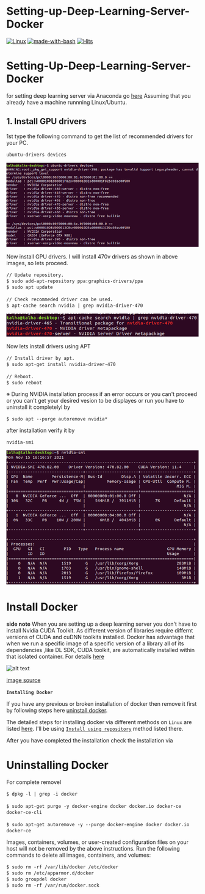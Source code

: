 # Setting-up-Deep-Learning-Server-Docker

[![Linux](https://svgshare.com/i/Zhy.svg)](https://svgshare.com/i/Zhy.svg) [![made-with-bash](https://img.shields.io/badge/Made%20with-Bash-1f425f.svg)](https://www.gnu.org/software/bash/) [![Hits](https://hits.seeyoufarm.com/api/count/incr/badge.svg?url=https%3A%2F%2Fgithub.com%2FMr-TalhaIlyas%2FSetting-up-Deep-Learning-Server-Docker&count_bg=%2379C83D&title_bg=%23555555&icon=&icon_color=%23E7E7E7&title=hits&edge_flat=false)](https://hits.seeyoufarm.com)

# Setting-Up-Deep-Learning-Server-Docker
for setting deep learning server via Anaconda go [here](https://github.com/Mr-TalhaIlyas/Deep-Learning-Sever-via-Docker)
Assuming that you already have a machine runnning Linux/Ubuntu.

## 1. Install GPU drivers

1st type the following command to get the list of recommended drivers for your PC.

```
ubuntu-drivers devices
```

![alt text](https://github.com/Mr-TalhaIlyas/Setting-Up-Deep-Learning-Server-Anaconda/blob/main/Pictures/s1.png)

Now install GPU drivers. I will install 470v drivers as shown in above images, so lets proceed.

```
// Update repository.  
$ sudo add-apt-repository ppa:graphics-drivers/ppa  
$ sudo apt update  

// Check recommeded driver can be used.  
$ apt-cache search nvidia | grep nvidia-driver-470 
```

![alt text](https://github.com/Mr-TalhaIlyas/Setting-Up-Deep-Learning-Server-Anaconda/blob/main/Pictures/s2.png)

Now lets install drivers using APT

```
// Install driver by apt.  
$ sudo apt-get install nvidia-driver-470  

// Reboot.  
$ sudo reboot  
```

※ During NVIDIA installation process if an error occurs or you can't proceed or you can't get your desired vesion to be displayes or run you have to uninstall it completelyl by

```
$ sudo apt --purge autoremove nvidia*
```
after installation verify it by

```
nvidia-smi
```
![alt text](https://github.com/Mr-TalhaIlyas/Setting-Up-Deep-Learning-Server-Anaconda/blob/main/Pictures/s3.png)

# Install Docker
**side note** When you are setting up a deep learning server you don't have to install Nvidia CUDA Toolkit. As different version of libraries require differnt versions of CUDA and cuDNN toolkits installed. Docker has advantage that when we run a specific image of a specific version of a library all of its dependencies ,like DL SDK, CUDA toolkit, are automatically installed within that isolated container. For details [here](https://docs.nvidia.com/deeplearning/frameworks/user-guide/index.html)

![alt text](/nvidia1.png)

[image source](https://docs.nvidia.com/deeplearning/frameworks/user-guide/index.html)


**`Installing Docker`**

If you have any previous or broken installation of docker then remove it first by following steps here [uninstall docker](#uninstall-docker).

The detailed steps for installing docker via different methods on `Linux` are listed [here](https://docs.docker.com/engine/install/ubuntu/). I'll be using [`Install using repository`](https://docs.docker.com/engine/install/ubuntu/#install-using-the-repository) method listed there.

After you have completed the installation check the installation via


# <a name="uninstall-docker">Uninstalling Docker</a>

For complete removel 

```cli
$ dpkg -l | grep -i docker

$ sudo apt-get purge -y docker-engine docker docker.io docker-ce docker-ce-cli

$ sudo apt-get autoremove -y --purge docker-engine docker docker.io docker-ce
```
Images, containers, volumes, or user-created configuration files on your host will not be removed by the above instructions. Run the following commands to delete all images, containers, and volumes:

```cli
$ sudo rm -rf /var/lib/docker /etc/docker
$ sudo rm /etc/apparmor.d/docker
$ sudo groupdel docker
$ sudo rm -rf /var/run/docker.sock
```
